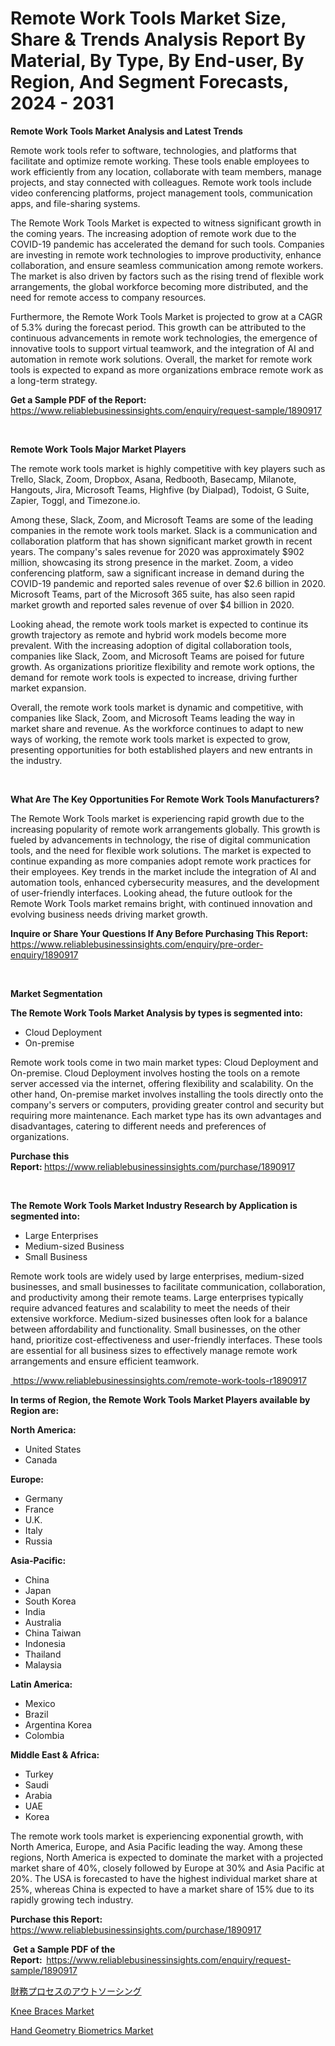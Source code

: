 <p><h1>Remote Work Tools Market Size, Share & Trends Analysis Report By Material, By Type, By End-user, By Region, And Segment Forecasts, 2024 - 2031</h1></p><p><strong>Remote Work Tools Market Analysis and Latest Trends</strong></p>
<p><p>Remote work tools refer to software, technologies, and platforms that facilitate and optimize remote working. These tools enable employees to work efficiently from any location, collaborate with team members, manage projects, and stay connected with colleagues. Remote work tools include video conferencing platforms, project management tools, communication apps, and file-sharing systems.</p><p>The Remote Work Tools Market is expected to witness significant growth in the coming years. The increasing adoption of remote work due to the COVID-19 pandemic has accelerated the demand for such tools. Companies are investing in remote work technologies to improve productivity, enhance collaboration, and ensure seamless communication among remote workers. The market is also driven by factors such as the rising trend of flexible work arrangements, the global workforce becoming more distributed, and the need for remote access to company resources.</p><p>Furthermore, the Remote Work Tools Market is projected to grow at a CAGR of 5.3% during the forecast period. This growth can be attributed to the continuous advancements in remote work technologies, the emergence of innovative tools to support virtual teamwork, and the integration of AI and automation in remote work solutions. Overall, the market for remote work tools is expected to expand as more organizations embrace remote work as a long-term strategy.</p></p>
<p><strong>Get a Sample PDF of the Report:&nbsp;</strong> <a href="https://www.reliablebusinessinsights.com/enquiry/request-sample/1890917">https://www.reliablebusinessinsights.com/enquiry/request-sample/1890917</a></p>
<p>&nbsp;</p>
<p><strong>Remote Work Tools Major Market Players</strong></p>
<p><p>The remote work tools market is highly competitive with key players such as Trello, Slack, Zoom, Dropbox, Asana, Redbooth, Basecamp, Milanote, Hangouts, Jira, Microsoft Teams, Highfive (by Dialpad), Todoist, G Suite, Zapier, Toggl, and Timezone.io.</p><p>Among these, Slack, Zoom, and Microsoft Teams are some of the leading companies in the remote work tools market. Slack is a communication and collaboration platform that has shown significant market growth in recent years. The company's sales revenue for 2020 was approximately $902 million, showcasing its strong presence in the market. Zoom, a video conferencing platform, saw a significant increase in demand during the COVID-19 pandemic and reported sales revenue of over $2.6 billion in 2020. Microsoft Teams, part of the Microsoft 365 suite, has also seen rapid market growth and reported sales revenue of over $4 billion in 2020.</p><p>Looking ahead, the remote work tools market is expected to continue its growth trajectory as remote and hybrid work models become more prevalent. With the increasing adoption of digital collaboration tools, companies like Slack, Zoom, and Microsoft Teams are poised for future growth. As organizations prioritize flexibility and remote work options, the demand for remote work tools is expected to increase, driving further market expansion.</p><p>Overall, the remote work tools market is dynamic and competitive, with companies like Slack, Zoom, and Microsoft Teams leading the way in market share and revenue. As the workforce continues to adapt to new ways of working, the remote work tools market is expected to grow, presenting opportunities for both established players and new entrants in the industry.</p></p>
<p>&nbsp;</p>
<p><strong>What Are The Key Opportunities For Remote Work Tools Manufacturers?</strong></p>
<p><p>The Remote Work Tools market is experiencing rapid growth due to the increasing popularity of remote work arrangements globally. This growth is fueled by advancements in technology, the rise of digital communication tools, and the need for flexible work solutions. The market is expected to continue expanding as more companies adopt remote work practices for their employees. Key trends in the market include the integration of AI and automation tools, enhanced cybersecurity measures, and the development of user-friendly interfaces. Looking ahead, the future outlook for the Remote Work Tools market remains bright, with continued innovation and evolving business needs driving market growth.</p></p>
<p><strong>Inquire or Share Your Questions If Any Before Purchasing This Report:</strong> <a href="https://www.reliablebusinessinsights.com/enquiry/pre-order-enquiry/1890917">https://www.reliablebusinessinsights.com/enquiry/pre-order-enquiry/1890917</a></p>
<p>&nbsp;</p>
<p><strong>Market Segmentation</strong></p>
<p><strong>The Remote Work Tools Market Analysis by types is segmented into:</strong></p>
<p><ul><li>Cloud Deployment</li><li>On-premise</li></ul></p>
<p><p>Remote work tools come in two main market types: Cloud Deployment and On-premise. Cloud Deployment involves hosting the tools on a remote server accessed via the internet, offering flexibility and scalability. On the other hand, On-premise market involves installing the tools directly onto the company's servers or computers, providing greater control and security but requiring more maintenance. Each market type has its own advantages and disadvantages, catering to different needs and preferences of organizations.</p></p>
<p><strong>Purchase this Report:&nbsp;</strong><a href="https://www.reliablebusinessinsights.com/purchase/1890917">https://www.reliablebusinessinsights.com/purchase/1890917</a></p>
<p>&nbsp;</p>
<p><strong>The Remote Work Tools Market Industry Research by Application is segmented into:</strong></p>
<p><ul><li>Large Enterprises</li><li>Medium-sized Business</li><li>Small Business</li></ul></p>
<p><p>Remote work tools are widely used by large enterprises, medium-sized businesses, and small businesses to facilitate communication, collaboration, and productivity among their remote teams. Large enterprises typically require advanced features and scalability to meet the needs of their extensive workforce. Medium-sized businesses often look for a balance between affordability and functionality. Small businesses, on the other hand, prioritize cost-effectiveness and user-friendly interfaces. These tools are essential for all business sizes to effectively manage remote work arrangements and ensure efficient teamwork.</p></p>
<p><a href="https://www.reliablebusinessinsights.com/remote-work-tools-r1890917">&nbsp;https://www.reliablebusinessinsights.com/remote-work-tools-r1890917</a></p>
<p><strong>In terms of Region, the Remote Work Tools Market Players available by Region are:</strong></p>
<p>
    <p> <strong> North America: </strong>
        <ul>
            <li>United States</li>
            <li>Canada</li>
        </ul>
        </p> 
    <p> <strong> Europe: </strong>
        <ul>
            <li>Germany</li>
            <li>France</li>
            <li>U.K.</li>
            <li>Italy</li>
            <li>Russia</li>
        </ul>
        </p> 
    <p> <strong> Asia-Pacific: </strong>
        <ul>
            <li>China</li>
            <li>Japan</li>
            <li>South Korea</li>
            <li>India</li>
            <li>Australia</li>
            <li>China Taiwan</li>
            <li>Indonesia</li>
            <li>Thailand</li>
            <li>Malaysia</li>
        </ul>
        </p> 
    <p> <strong> Latin America: </strong>
        <ul>
            <li>Mexico</li>
            <li>Brazil</li>
            <li>Argentina Korea</li>
            <li>Colombia</li>
        </ul>
        </p> 
    <p> <strong> Middle East & Africa: </strong>
        <ul>
            <li>Turkey</li>
            <li>Saudi</li>
            <li>Arabia</li>
            <li>UAE</li>
            <li>Korea</li>
        </ul>
    </p>
    </p>
<p><p>The remote work tools market is experiencing exponential growth, with North America, Europe, and Asia Pacific leading the way. Among these regions, North America is expected to dominate the market with a projected market share of 40%, closely followed by Europe at 30% and Asia Pacific at 20%. The USA is forecasted to have the highest individual market share at 25%, whereas China is expected to have a market share of 15% due to its rapidly growing tech industry.</p></p>
<p><strong>Purchase this Report: </strong><a href="https://www.reliablebusinessinsights.com/purchase/1890917">https://www.reliablebusinessinsights.com/purchase/1890917</a></p>
<p>&nbsp;<strong>Get a Sample PDF of the Report:&nbsp;&nbsp;</strong><a href="https://www.reliablebusinessinsights.com/enquiry/request-sample/1890917">https://www.reliablebusinessinsights.com/enquiry/request-sample/1890917</a></p>
<p><strong></strong></p>
<p><p><a href="https://github.com/tubbs463/Market-Research-Report-List-2/blob/main/9458823181517.md">財務プロセスのアウトソーシング</a></p><p><a href="https://view.publitas.com/reportprime-1/evaluating-global-knee-braces-market-trends-and-growth-opportunities-by-region-type-prophylactic-functional-and-application-sports-ligament-arthritis/">Knee Braces Market</a></p><p><a href="https://github.com/muhammadasraf467/Market-Research-Report-List-1/blob/main/hand-geometry-biometrics-market.md">Hand Geometry Biometrics Market</a></p></p>